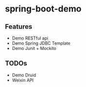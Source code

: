 # spring-boot-demo

## Features
* Demo RESTful api
* Demo Spring JDBC Template
* Demo Junit + Mockito

## TODOs
* Demo Druid
* Weixin API
